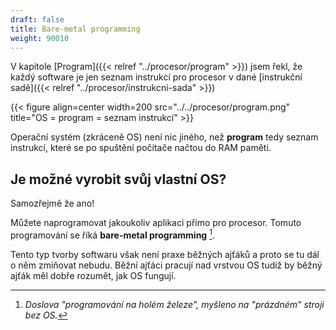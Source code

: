```yaml
---
draft: false
title: Bare-metal programming
weight: 90010
---
```


V kapitole [Program]({{< relref "../procesor/program" >}}) jsem řekl, že každý software je jen seznam instrukcí pro procesor v dané [instrukční sadě]({{< relref "../procesor/instrukcni-sada" >}})

{{< figure align=center width=200 src="../../procesor/program.png" title="OS = program = seznam instrukcí" >}}

Operační systém (zkráceně OS) není nic jiného, než **program** tedy seznam instrukcí, které se po spuštění počítače načtou do RAM paměti.

## Je možné vyrobit svůj vlastní OS?

Samozřejmě že ano! 

Můžete naprogramovat jakoukoliv aplikaci přímo pro procesor. Tomuto programování se říká **bare-metal programming** [^n]. 

Tento typ tvorby softwaru však není praxe běžných ajťáků a proto se tu dál o něm zmiňovat nebudu. Běžní ajťáci pracují nad vrstvou OS tudíž by běžný ajťák měl dobře rozumět, jak OS fungují.

[^n]: *Doslova "programování na holém železe", myšleno na "prázdném" stroji bez OS.*